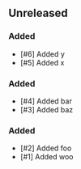 <!-- changelog-linker -->

## Unreleased

### Added

- [#6] Added y
- [#5] Added x

### Added

- [#4] Added bar
- [#3] Added baz

### Added

- [#2] Added foo
- [#1] Added woo
